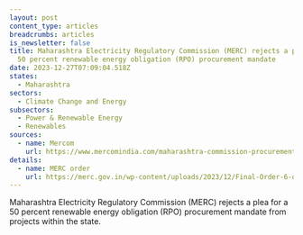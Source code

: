 ```yaml
---
layout: post
content_type: articles
breadcrumbs: articles
is_newsletter: false
title: Maharashtra Electricity Regulatory Commission (MERC) rejects a plea for a
  50 percent renewable energy obligation (RPO) procurement mandate
date: 2023-12-27T07:09:04.518Z
states:
  - Maharashtra
sectors:
  - Climate Change and Energy
subsectors:
  - Power & Renewable Energy
  - Renewables
sources:
  - name: Mercom
    url: https://www.mercomindia.com/maharashtra-commission-procurement-within-state
details:
  - name: MERC order
    url: https://merc.gov.in/wp-content/uploads/2023/12/Final-Order-6-of-2023.pdf
---
```

Maharashtra Electricity Regulatory Commission (MERC) rejects a plea for a 50 percent renewable energy obligation (RPO) procurement mandate from projects within the state.
